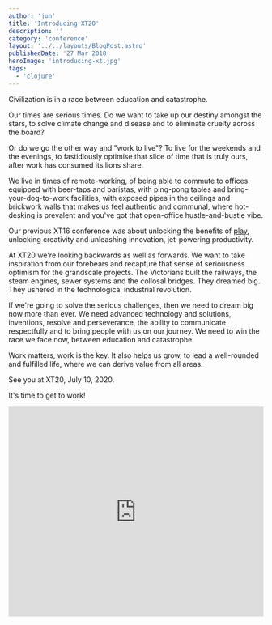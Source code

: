 ```yaml
---
author: 'jon'
title: 'Introducing XT20'
description: ''
category: 'conference'
layout: '../../layouts/BlogPost.astro'
publishedDate: '27 Mar 2018'
heroImage: 'introducing-xt.jpg'
tags:
  - 'clojure'
---
```


Civilization is in a race between education and catastrophe.

Our times are serious times. Do we want to take up our destiny amongst
the stars, to solve climate change and disease and to eliminate cruelty
across the board?

Or do we go the other way and \"work to live\"? To live for the weekends
and the evenings, to fastidiously optimise that slice of time that is
truly ours, after work has consumed its lions share.

We live in times of remote-working, of being able to commute to offices
equipped with beer-taps and baristas, with ping-pong tables and
bring-your-dog-to-work facilities, with exposed pipes in the ceilings
and brickwork walls that makes us feel authentic and communal, where
hot-desking is prevalent and you've got that open-office
hustle-and-bustle vibe.

Our previous XT16 conference was about unlocking the benefits of
[play](https://juxt.pro/blog/posts/the-fun-factor.html), unlocking
creativity and unleashing innovation, jet-powering productivity.

At XT20 we're looking backwards as well as forwards. We want to take
inspiration from our forebears and recapture that sense of seriousness
optimism for the grandscale projects. The Victorians built the railways,
the steam engines, sewer systems and the collosal bridges. They dreamed
big. They ushered in the technological industrial revolution.

If we're going to solve the serious challenges, then we need to dream
big now more than ever. We need advanced technology and solutions,
inventions, resolve and perseverance, the ability to communicate
respectfully and to bring people with us on our journey. We need to win
the race we face now, between education and catastrophe.

Work matters, work is the key. It also helps us grow, to lead a
well-rounded and fulfilled life, where we can derive value from all
areas.

See you at XT20, July 10, 2020.

It's time to get to work!

<iframe width="100%" height="415" src="https://www.youtube.com/embed/q0FSauR77nw" title="XT20: It's time to get to work!" frameborder="0" allow="accelerometer; autoplay; clipboard-write; encrypted-media; gyroscope; picture-in-picture" allowfullscreen></iframe>
